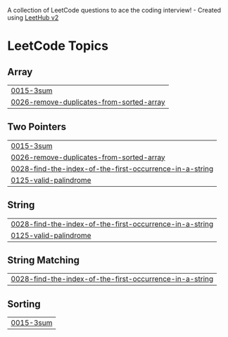 A collection of LeetCode questions to ace the coding interview! - Created using [LeetHub v2](https://github.com/arunbhardwaj/LeetHub-2.0)
<!---LeetCode Topics Start-->
# LeetCode Topics
## Array
|  |
| ------- |
| [0015-3sum](https://github.com/khjang95/leetCode/tree/master/0015-3sum) |
| [0026-remove-duplicates-from-sorted-array](https://github.com/khjang95/leetCode/tree/master/0026-remove-duplicates-from-sorted-array) |
## Two Pointers
|  |
| ------- |
| [0015-3sum](https://github.com/khjang95/leetCode/tree/master/0015-3sum) |
| [0026-remove-duplicates-from-sorted-array](https://github.com/khjang95/leetCode/tree/master/0026-remove-duplicates-from-sorted-array) |
| [0028-find-the-index-of-the-first-occurrence-in-a-string](https://github.com/khjang95/leetCode/tree/master/0028-find-the-index-of-the-first-occurrence-in-a-string) |
| [0125-valid-palindrome](https://github.com/khjang95/leetCode/tree/master/0125-valid-palindrome) |
## String
|  |
| ------- |
| [0028-find-the-index-of-the-first-occurrence-in-a-string](https://github.com/khjang95/leetCode/tree/master/0028-find-the-index-of-the-first-occurrence-in-a-string) |
| [0125-valid-palindrome](https://github.com/khjang95/leetCode/tree/master/0125-valid-palindrome) |
## String Matching
|  |
| ------- |
| [0028-find-the-index-of-the-first-occurrence-in-a-string](https://github.com/khjang95/leetCode/tree/master/0028-find-the-index-of-the-first-occurrence-in-a-string) |
## Sorting
|  |
| ------- |
| [0015-3sum](https://github.com/khjang95/leetCode/tree/master/0015-3sum) |
<!---LeetCode Topics End-->